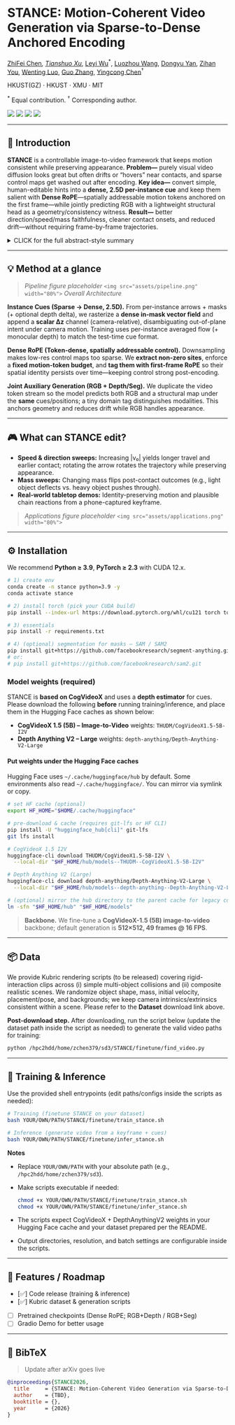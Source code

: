 # STANCE: Motion-Coherent Video Generation via Sparse-to-Dense Anchored Encoding

[ZhiFei Chen]()<sup>*</sup>, [Tianshuo Xu]()<sup>*</sup>, [Leyi Wu]()<sup>*</sup>, [Luozhou Wang](), [Dongyu Yan](), [Zihan You](), [Wenting Luo](), [Guo Zhang](), [Yingcong Chen](https://www.yingcong.me)<sup>†</sup>

HKUST(GZ) · HKUST · XMU · MIT

<sup>*</sup> Equal contribution.  <sup>†</sup> Corresponding author.


<a href="#"><img src="https://img.shields.io/badge/Project_Page-Coming_Soon-lightgrey"></a> <a href="#"><img src="https://img.shields.io/badge/Paper-Under_Review-blue"></a> <a href="#"><img src="https://img.shields.io/badge/%F0%9F%A4%97%20HuggingFace%20Demo-Coming%20Soon-lightgrey"></a> <a href="#"><img src="https://img.shields.io/badge/Dataset-Coming%20Soon-lightgrey"></a>

---

## 🎏 Introduction

**STANCE** is a controllable image-to-video framework that keeps motion consistent while preserving appearance. **Problem—** purely visual video diffusion looks great but often drifts or “hovers” near contacts, and sparse control maps get washed out after encoding. **Key idea—** convert simple, human-editable hints into a **dense, 2.5D per-instance cue** and keep them salient with **Dense RoPE**—spatially addressable motion tokens anchored on the first frame—while jointly predicting RGB with a lightweight structural head as a geometry/consistency witness. **Result—** better direction/speed/mass faithfulness, cleaner contact onsets, and reduced drift—without requiring frame-by-frame trajectories.


<details>
<summary>CLICK for the full abstract-style summary</summary>
Video generation has recently made striking visual progress, but maintaining coherent object motion and interactions remains difficult. We trace two practical bottlenecks: (i) human-provided motion hints (e.g., small 2D maps) often collapse to too few effective tokens after encoding, weakening guidance; and (ii) optimizing for appearance and motion in a single head can favor texture over temporal consistency. We present \textbf{STANCE}, an image-to-video framework that addresses both issues with two simple components.
First, we introduce Instance Cues—a pixel-aligned control signal that turns sparse, user-editable hints into a dense 2.5D (camera-relative) motion field by averaging per-instance flow and augmenting with monocular depth over the instance mask. This reduces depth ambiguity compared to 2D drag/arrow inputs while remaining easy to user. Second, we preserve the salience of these cues in token space with Dense RoPE, which tags a small set of motion tokens (anchored on the first frame) with spatial-addressable rotary embeddings. Paired with joint RGB + auxiliary-map prediction (segmentation or depth), our model anchors structure while RGB handles appearance, stabilizing optimization and improving temporal coherence without requiring per-frame trajectory scripts.


</details>

---

## 💡 Method at a glance

> *Pipeline figure placeholder*
> `<img src="assets/pipeline.png" width="80%">`
> *Overall Architecture*

**Instance Cues (Sparse → Dense, 2.5D).** From per-instance arrows + masks (+ optional depth delta), we rasterize a **dense in-mask vector field** and append a **scalar ∆z** channel (camera-relative), disambiguating out-of-plane intent under camera motion. Training uses per-instance averaged flow (+ monocular depth) to match the test-time cue format.

**Dense RoPE (Token-dense, spatially addressable control).** Downsampling makes low-res control maps too sparse. We **extract non-zero sites**, enforce a **fixed motion-token budget**, and **tag them with first-frame RoPE** so their spatial identity persists over time—keeping control strong post-encoding.

**Joint Auxiliary Generation (RGB + Depth/Seg).** We duplicate the video token stream so the model predicts both RGB and a structural map under the **same** cues/positions; a tiny domain tag distinguishes modalities. This anchors geometry and reduces drift while RGB handles appearance.

---

## 🎮 What can STANCE edit?

* **Speed & direction sweeps:** Increasing |v₀| yields longer travel and earlier contact; rotating the arrow rotates the trajectory while preserving appearance.
* **Mass sweeps:** Changing mass flips post-contact outcomes (e.g., light object deflects vs. heavy object pushes through).
* **Real-world tabletop demos:** Identity-preserving motion and plausible chain reactions from a phone-captured keyframe.

> *Applications figure placeholder*
> `<img src="assets/applications.png" width="80%">`

---

## ⚙️ Installation

We recommend **Python ≥ 3.9**, **PyTorch ≥ 2.3** with CUDA 12.x.

```bash
# 1) create env
conda create -n stance python=3.9 -y
conda activate stance

# 2) install torch (pick your CUDA build)
pip install --index-url https://download.pytorch.org/whl/cu121 torch torchvision torchaudio

# 3) essentials
pip install -r requirements.txt

# 4) (optional) segmentation for masks — SAM / SAM2
pip install git+https://github.com/facebookresearch/segment-anything.git
# or:
# pip install git+https://github.com/facebookresearch/sam2.git
```

### Model weights (required)

STANCE is **based on CogVideoX** and uses a **depth estimator** for cues.
Please download the following **before** running training/inference, and place them in the Hugging Face caches as shown below:

* **CogVideoX 1.5 (5B) – Image-to-Video** weights: `THUDM/CogVideoX1.5-5B-I2V`
* **Depth Anything V2 – Large** weights: `depth-anything/Depth-Anything-V2-Large`

#### Put weights under the Hugging Face caches

Hugging Face uses `~/.cache/huggingface/hub` by default. Some environments also read `~/.cache/huggingface/`. You can mirror via symlink or copy.

```bash
# set HF cache (optional)
export HF_HOME="$HOME/.cache/huggingface"

# pre-download & cache (requires git-lfs or HF CLI)
pip install -U "huggingface_hub[cli]" git-lfs
git lfs install

# CogVideoX 1.5 I2V
huggingface-cli download THUDM/CogVideoX1.5-5B-I2V \
  --local-dir "$HF_HOME/hub/models--THUDM--CogVideoX1.5-5B-I2V"

# Depth Anything V2 (Large)
huggingface-cli download depth-anything/Depth-Anything-V2-Large \
  --local-dir "$HF_HOME/hub/models--depth-anything--Depth-Anything-V2-Large"

# (optional) mirror the hub directory to the parent cache for legacy code paths
ln -sfn "$HF_HOME/hub" "$HF_HOME/models"
```

> **Backbone.** We fine-tune a **CogVideoX-1.5 (5B) image-to-video** backbone; default generation is **512×512, 49 frames @ 16 FPS**.

---

## 📦 Data

We provide Kubric rendering scripts (to be released) covering rigid-interaction clips across (i) simple multi-object collisions and (ii) composite realistic scenes. We randomize object shape, mass, initial velocity, placement/pose, and backgrounds; we keep camera intrinsics/extrinsics consistent within a scene. Please refer to the **Dataset** download link above.

**Post-download step.** After downloading, run the script below (update the dataset path inside the script as needed) to generate the valid video paths for training:

```bash
python /hpc2hdd/home/zchen379/sd3/STANCE/finetune/find_video.py
```

---

## 💫 Training & Inference

Use the provided shell entrypoints (edit paths/configs inside the scripts as needed):

```bash
# Training (finetune STANCE on your dataset)
bash YOUR/OWN/PATH/STANCE/finetune/train_stance.sh

# Inference (generate video from a keyframe + cues)
bash YOUR/OWN/PATH/STANCE/finetune/infer_stance.sh
```

**Notes**

* Replace `YOUR/OWN/PATH` with your absolute path (e.g., `/hpc2hdd/home/zchen379/sd3`).
* Make scripts executable if needed:

  ```bash
  chmod +x YOUR/OWN/PATH/STANCE/finetune/train_stance.sh
  chmod +x YOUR/OWN/PATH/STANCE/finetune/infer_stance.sh
  ```
* The scripts expect CogVideoX + DepthAnythingV2 weights in your Hugging Face cache and your dataset prepared per the README.
* Output directories, resolution, and batch settings are configurable inside the scripts.


---

## 🚩 Features / Roadmap

* [✅] Code release (training & inference)
* [✅] Kubric dataset & generation scripts
* [ ] Pretrained checkpoints (Dense RoPE; RGB+Depth / RGB+Seg)
* [ ] Gradio Demo for better usage

---

## 📄 BibTeX

> Update after arXiv goes live

```bibtex
@inproceedings{STANCE2026,
  title     = {STANCE: Motion-Coherent Video Generation via Sparse-to-Dense Anchored Encoding},
  author    = {TBD},
  booktitle = {},
  year      = {2026}
}
```
